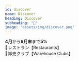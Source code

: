 ```yaml
---
id: discover
name: Discover
heading: Discover
subheading: "📅"
image: "assets/img/discover.png"
---
```

<strong>4月</strong>から<strong>6月末</strong>まで<strong>5%</strong> <br />
🍔レストラン【Restaurants】 <br />
🏬卸売クラブ【Warehouse Clubs】 <br />

<!-- 🛒食料品店 【Grocery Stores】　<br /> -->
<!-- 💊薬局　【Pharmacies/Drug Stores】<br /> -->

<!-- 📙アマゾン【Amazon.com】<br /> -->
<!-- 📳電子財布【Apple, Google, Samsung Pay】<br /> -->

<!-- 💸【PayPal】<br /> -->

<!-- 🎯ターゲット 【Target】　<br /> -->
<!-- ⛽ガソリンスタンド 【Gas Stations】　<br /> -->

<!-- 💪フィットネスクラブ　【Gym/Fitness Club】 <br /> -->

<!-- 🏬ワル・マート 【Walmart.com Online Only】　<br /> -->

<!-- 💊薬局　【CVS & Walgreens Only】<br /> -->
<!-- 🚕ウーバーとリーフレット【Uber & Lyft】 <br /> -->
